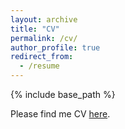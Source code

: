 ```yaml
---
layout: archive
title: "CV"
permalink: /cv/
author_profile: true
redirect_from:
  - /resume
---
```


{% include base_path %}

Please find me CV <a href="http://thomasklbg.github.io/files/CV.pdf" target="_blank">here</a>. 
